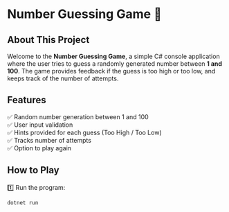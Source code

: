 # Number Guessing Game 🎯  

## About This Project  
Welcome to the **Number Guessing Game**, a simple C# console application where the user tries to guess a randomly generated number between **1 and 100**. The game provides feedback if the guess is too high or too low, and keeps track of the number of attempts.  

## Features  
✅ Random number generation between 1 and 100  
✅ User input validation  
✅ Hints provided for each guess (Too High / Too Low)  
✅ Tracks number of attempts  
✅ Option to play again  

## How to Play  
1️⃣ Run the program:  
   ```bash
   dotnet run

